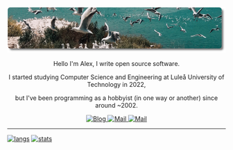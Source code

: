 ![colony of seagulls near the sea]

<p align="center">Hello I'm Alex, I write open source software.</p>
<p align="center">I started studying Computer Science and Engineering at Luleå University of Technology in 2022,</p>
<p align="center">but I've been programming as a hobbyist (in one way or another) since around ~2002.</p>

<p align="center">
    <a href="https://larus.se">
        <img alt="Blog" src="https://img.shields.io/badge/blog-red?logo=rss&style=for-the-badge&logoColor=white">
    </a>
    <a href="https://github.com/lmas/lmas/discussions">
        <img alt="Mail" src="https://img.shields.io/badge/comment-green?logo=github&style=for-the-badge&logoColor=white">
    </a>
    <a href="mailto:hello@larus.se">
        <img alt="Mail" src="https://img.shields.io/badge/mail-blue?logo=protonmail&style=for-the-badge&logoColor=white">
    </a>
</p>

---

[![langs]](https://github.com/anuraghazra/github-readme-stats)
[![stats]](https://github.com/DenverCoder1/github-readme-streak-stats)



[colony of seagulls near the sea]: seagulls.png
[langs]: https://github-readme-stats.vercel.app/api/top-langs?username=lmas&layout=compact&hide_border=true&title_color=151515&card_width=250
[stats]: https://github-readme-streak-stats.herokuapp.com/?user=lmas&hide_border=true
